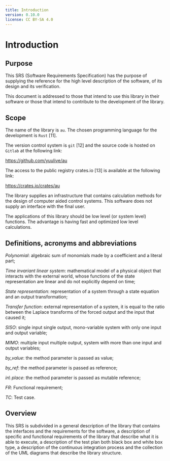 ```yaml
---
title: Introduction
version: 0.10.0
license: CC BY-SA 4.0
---
```


# Introduction

## Purpose

This SRS (Software Requirements Specification) has the purpose of supplying the reference for the high level description of the software, of its design and its verification.

This document is addressed to those that intend to use this library in their software or those that intend to contribute to the development of the library.

## Scope

The name of the library is `au`. The chosen programming language for the development is `Rust` [11].

The version control system is `git` [12] and the source code is hosted on `Gitlab` at the following link:

<https://github.com/yuulive/au>

The access to the public registry crates.io [13] is available at the following link:

<https://crates.io/crates/au>

The library supplies an infrastructure that contains calculation methods for the design of computer aided control systems. This software does not supply an interface with the final user.

The applications of this library should be low level (or system level) functions. The advantage is having fast and optimized low level calculations.

## Definitions, acronyms and abbreviations

*Polynomial*: algebraic sum of monomials made by a coefficient and a literal part;

*Time invariant linear system*: mathematical model of a physical object that interacts with the external world, whose functions of the state representation are linear and do not explicitly depend on time;

*State representation*: representation of a system through a state equation and an output transformation;

*Transfer function*: external representation of a system, it is equal to the ratio between the Laplace transforms of the forced output and the input that caused it;

*SISO*: single input single output, mono-variable system with only one input and output variable;

*MIMO*: multiple input multiple output, system with more than one input and output variables;

*by\_value*: the method parameter is passed as value;

*by\_ref*: the method parameter is passed as reference;

*in\ place*: the method parameter is passed as mutable reference;

*FR*: Functional requirement;

*TC*: Test case.

## Overview

This SRS is subdivided in a general description of the library that contains the interfaces and the requirements for the software, a description of specific and functional requirements of the library that describe what it is able to execute, a description of the test plan both black box and white box type, a description of the continuous integration process and the collection of the UML diagrams that describe the library structure.
